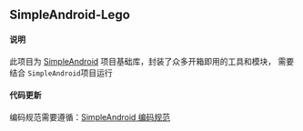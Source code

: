 ## SimpleAndroid-Lego

#### 说明

此项目为 [SimpleAndroid](https://github.com/goorich/SimpleAndroid/) 项目基础库，封装了众多开箱即用的工具和模块，
需要结合 `SimpleAndroid`项目运行

#### 代码更新

编码规范需要遵循：[SimpleAndroid 编码规范](https://github.com/goorich/SimpleAndroid-Lego/blob/master/doc/SimpleAndroid%20%E7%BC%96%E7%A0%81%E8%A7%84%E8%8C%83.md)
